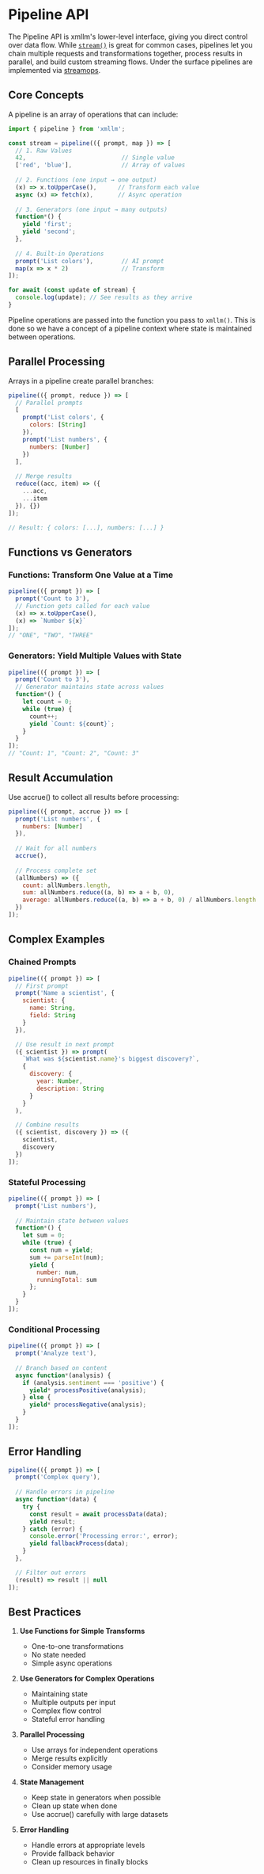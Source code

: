 # Pipeline API

The Pipeline API is xmllm's lower-level interface, giving you direct control over data flow. While [`stream()`](./stream.md) is great for common cases, pipelines let you chain multiple requests and transformations together, process results in parallel, and build custom streaming flows. Under the surface pipelines are implemented via [streamops](https://github.com/padolsey/streamops).

## Core Concepts

A pipeline is an array of operations that can include:

```javascript
import { pipeline } from 'xmllm';

const stream = pipeline(({ prompt, map }) => [
  // 1. Raw Values
  42,                           // Single value
  ['red', 'blue'],              // Array of values
  
  // 2. Functions (one input → one output)
  (x) => x.toUpperCase(),      // Transform each value
  async (x) => fetch(x),       // Async operation
  
  // 3. Generators (one input → many outputs)
  function*() {
    yield 'first';
    yield 'second';
  },
  
  // 4. Built-in Operations
  prompt('List colors'),        // AI prompt
  map(x => x * 2)               // Transform
]);

for await (const update of stream) {
  console.log(update); // See results as they arrive
}
```

Pipeline operations are passed into the function you pass to `xmllm()`. This is done so we have a concept of a pipeline context where state is maintained between operations.

## Parallel Processing

Arrays in a pipeline create parallel branches:

```javascript
pipeline(({ prompt, reduce }) => [
  // Parallel prompts
  [
    prompt('List colors', {
      colors: [String]
    }),
    prompt('List numbers', {
      numbers: [Number]
    })
  ],
  
  // Merge results
  reduce((acc, item) => ({
    ...acc,
    ...item
  }), {})
]);

// Result: { colors: [...], numbers: [...] }
```

## Functions vs Generators

### Functions: Transform One Value at a Time
```javascript
pipeline(({ prompt }) => [
  prompt('Count to 3'),
  // Function gets called for each value
  (x) => x.toUpperCase(),
  (x) => `Number ${x}`
]);
// "ONE", "TWO", "THREE"
```

### Generators: Yield Multiple Values with State
```javascript
pipeline(({ prompt }) => [
  prompt('Count to 3'),
  // Generator maintains state across values
  function*() {
    let count = 0;
    while (true) {
      count++;
      yield `Count: ${count}`;
    }
  }
]);
// "Count: 1", "Count: 2", "Count: 3"
```

## Result Accumulation

Use accrue() to collect all results before processing:

```javascript
pipeline(({ prompt, accrue }) => [
  prompt('List numbers', {
    numbers: [Number]
  }),
  
  // Wait for all numbers
  accrue(),
  
  // Process complete set
  (allNumbers) => ({
    count: allNumbers.length,
    sum: allNumbers.reduce((a, b) => a + b, 0),
    average: allNumbers.reduce((a, b) => a + b, 0) / allNumbers.length
  })
]);
```

## Complex Examples

### Chained Prompts
```javascript
pipeline(({ prompt }) => [
  // First prompt
  prompt('Name a scientist', {
    scientist: {
      name: String,
      field: String
    }
  }),

  // Use result in next prompt
  ({ scientist }) => prompt(
    `What was ${scientist.name}'s biggest discovery?`,
    {
      discovery: {
        year: Number,
        description: String
      }
    }
  ),

  // Combine results
  ({ scientist, discovery }) => ({
    scientist,
    discovery
  })
]);
```

### Stateful Processing
```javascript
pipeline(({ prompt }) => [
  prompt('List numbers'),
  
  // Maintain state between values
  function*() {
    let sum = 0;
    while (true) {
      const num = yield;
      sum += parseInt(num);
      yield {
        number: num,
        runningTotal: sum
      };
    }
  }
]);
```

### Conditional Processing
```javascript
pipeline(({ prompt }) => [
  prompt('Analyze text'),
  
  // Branch based on content
  async function*(analysis) {
    if (analysis.sentiment === 'positive') {
      yield* processPositive(analysis);
    } else {
      yield* processNegative(analysis);
    }
  }
]);
```

## Error Handling

```javascript
pipeline(({ prompt }) => [
  prompt('Complex query'),
  
  // Handle errors in pipeline
  async function*(data) {
    try {
      const result = await processData(data);
      yield result;
    } catch (error) {
      console.error('Processing error:', error);
      yield fallbackProcess(data);
    }
  },

  // Filter out errors
  (result) => result || null
]);
```

## Best Practices

1. **Use Functions for Simple Transforms**
   - One-to-one transformations
   - No state needed
   - Simple async operations

2. **Use Generators for Complex Operations**
   - Maintaining state
   - Multiple outputs per input
   - Complex flow control
   - Stateful error handling

3. **Parallel Processing**
   - Use arrays for independent operations
   - Merge results explicitly
   - Consider memory usage

4. **State Management**
   - Keep state in generators when possible
   - Clean up state when done
   - Use accrue() carefully with large datasets

5. **Error Handling**
   - Handle errors at appropriate levels
   - Provide fallback behavior
   - Clean up resources in finally blocks